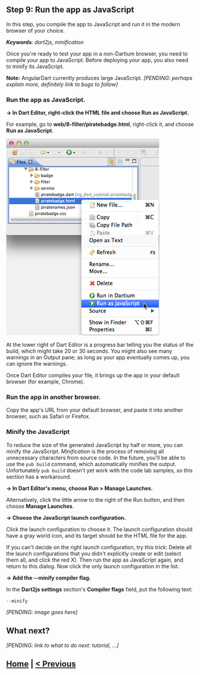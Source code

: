 ## Step 9: Run the app as JavaScript

In this step, you compile the app to JavaScript and
run it in the modern browser of your choice.

_**Keywords**: dart2js, minification_

Once you're ready to test your app in a non-Dartium browser,
you need to compile your app to JavaScript.
Before deploying your app, you also need to minify its JavaScript.

**Note:** AngularDart currently produces large JavaScript.
_[PENDING: perhaps explain more, definitely link to bugs to follow]_

### Run the app as JavaScript.

**&rarr; In Dart Editor, right-click the HTML file and choose Run as JavaScript.**

For example, go to **web/8-filter/piratebadge.html**,
right-click it, and choose **Run as JavaScript**.

![screenshot of Dart Editor](img/runAsJs.png)

At the lower right of Dart Editor is a progress bar
telling you the status of the build,
which might take 20 or 30 seconds.
You might also see many warnings in an Output pane;
as long as your app eventually comes up,
you can ignore the warnings.

Once Dart Editor compiles your file,
it brings up the app in your default browser
(for example, Chrome).


### Run the app in another browser.

Copy the app's URL from your default browser,
and paste it into another browser,
such as Safari or Firefox.

### Minify the JavaScript

To reduce the size of the generated JavaScript by half or more,
you can minify the JavaScript.
_Minification_ is the process of removing all unnecessary characters from source code.
In the future, you'll be able to use the `pub build` command,
which automatically minifies the output.
Unfortunately `pub build`
doesn't yet work with the code lab samples,
so this section has a workaround.

<b> &rarr; In Dart Editor's menu, choose Run > Manage Launches. </b>

Alternatively, click the little arrow to the right of the Run button,
and then choose **Manage Launches**.

<b> &rarr; Choose the JavaScript launch configuration. </b>

Click the launch configuration to choose it.
The launch configuration should have a gray world icon,
and its target should be the HTML file for the app.

If you can't decide on the right launch configuration,
try this trick:
Delete all the launch configurations
that you didn't explicitly create or edit
(select them all, and click the red X).
Then run the app as JavaScript again,
and return to this dialog.
Now click the only launch configuration in the list.

<b> &rarr; Add the --minify compiler flag. </b>

In the **Dart2js settings** section's **Compiler flags** field,
put the following text:

    --minify

_[PENDING: image goes here]_


## What next?

_[PENDING: link to what to do next: tutorial, ...]_

## [Home](../README.md) | [< Previous](step-8.md)
